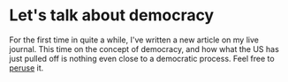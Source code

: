 # Let's talk about democracy

For the first time in quite a while, I've written a new article on my live journal. This time on the concept of democracy, and how what the US has just pulled off is nothing even close to a democratic process. Feel free to <a href="http://pomax.livejournal.com/11231.html" target="_blank">peruse</a> it.